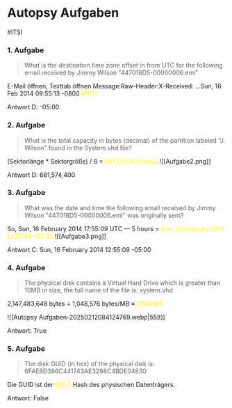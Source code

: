 # Autopsy Aufgaben
#ITSI 

### 1. Aufgabe
>What is the destination time zone offset in from UTC for the following email received by Jimmy Wilson "447018D5-00000006.eml"

E-Mail öffnen, Texttab öffnen
Message:Raw-Header:X-Received: ...Sun, 16 Feb 2014 09:55:13 -0800 <span style="color:rgb(255, 255, 0)">(PST)</span>

Antwort D: -05:00

### 2. Aufgabe
>What is the total capacity in bytes (decimal) of the partition labeled "J. Wilson" found in the System.vhd file?

(Sektorlänge * Sektorgröße) / 8  = <span style="color:rgb(255, 255, 0)">681,574,400 bytes</span>
![[Aufgabe2.png]]

Antwort D: 681,574,400

### 3. Aufgabe
>What was the date and time the following email received by Jimmy Wilson "447018D5-00000006.eml" was originally sent?

So, Sun, 16 February 2014 17:55:09 UTC — 5 hours = <span style="color:rgb(255, 255, 0)">Sun, 16 February 2014 12:55:09 -05:00</span>
![[Aufgabe3.png]]

Antwort C: Sun, 16 February 2014 12:55:09 -05:00
### 4. Aufgabe
>The physical disk contains a Virtual Hard Drive which is greater than 10MB in size, the full name of the file is: system.vhd

2,147,483,648 bytes ÷ 1,048,576 bytes/MB ≈ <span style="color:rgb(255, 255, 0)">2048 MB</span>

![[Autopsy Aufgaben-20250212084124769.webp|558]]

Antwort: True

### 5. Aufgabe
>The disk GUID (in hex) of the physical disk is: 6FAE8D386C441743AE3298C4BDE04830

Die GUID ist der <span style="color:rgb(255, 255, 0)">MD-5</span> Hash des physischen Datenträgers.

Antwort: False


